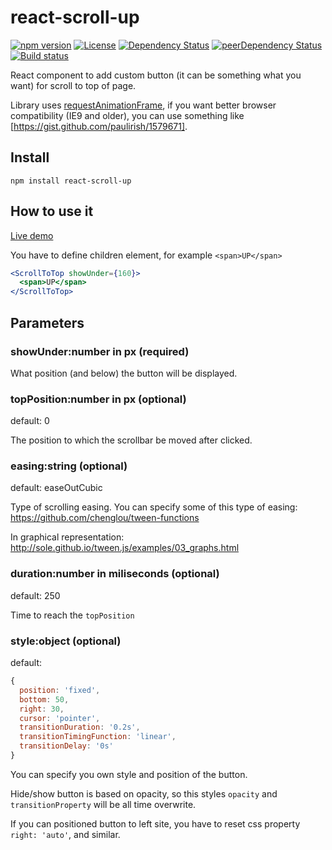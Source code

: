 # react-scroll-up
[![npm version](https://badge.fury.io/js/react-scroll-up.svg)](https://badge.fury.io/js/react-scroll-up)
[![License](https://img.shields.io/npm/l/react-scroll-up.svg)](https://github.com/milosjanda/react-scroll-up/blob/master/LICENSE)
[![Dependency Status](https://img.shields.io/david/milosjanda/react-scroll-up.svg)]()
[![peerDependency Status](https://img.shields.io/david/peer/milosjanda/react-scroll-up.svg)]()
[![Build status](https://travis-ci.org/milosjanda/react-scroll-up.svg?branch=master)](https://travis-ci.org/milosjanda/react-scroll-up)

React component to add custom button (it can be something what you want) for scroll to top of page.

Library uses [requestAnimationFrame](https://developer.mozilla.org/en-US/docs/Web/API/window/requestAnimationFrame),
if you want better browser compatibility (IE9 and older), you can use something like  [https://gist.github.com/paulirish/1579671].


## Install

```npm
npm install react-scroll-up
```

## How to use it

[Live demo](http://milosjanda.github.io/react-scroll-up/)

You have to define children element, for example `<span>UP</span>`

```jsx
<ScrollToTop showUnder={160}>
  <span>UP</span>
</ScrollToTop>
```

## Parameters

### showUnder:number in px (required) 

What position (and below) the button will be displayed.

### topPosition:number in px (optional)

default: 0

The position to which the scrollbar be moved after clicked.

### easing:string (optional)

default: easeOutCubic

Type of scrolling easing. You can specify some of this type of easing: https://github.com/chenglou/tween-functions

In graphical representation: http://sole.github.io/tween.js/examples/03_graphs.html

### duration:number in miliseconds (optional)

default: 250

Time to reach the `topPosition`

### style:object (optional)

default:  

```javascript
{
  position: 'fixed',
  bottom: 50,
  right: 30,
  cursor: 'pointer',
  transitionDuration: '0.2s',
  transitionTimingFunction: 'linear',
  transitionDelay: '0s'
}
```

You can specify you own style and position of the button.

Hide/show button is based on opacity, so this styles `opacity` and `transitionProperty` will be all time overwrite.

If you can positioned button to left site, you have to reset css property `right: 'auto'`, and similar.


